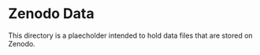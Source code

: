 # Zenodo Data
This directory is a plaecholder intended to hold data files that are stored on Zenodo.